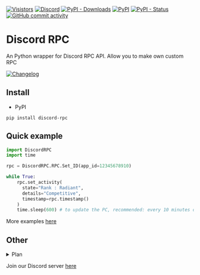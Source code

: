 [![Visistors](https://visitor-badge.glitch.me/badge?page_id=LyQuid12.discord-rpc)](https://github.com/EterNomm/Chathon)
[![Discord](https://img.shields.io/discord/887650006977347594?label=EterNomm&logo=discord)](https://discord.gg/qpT2AeYZRN)
[![PyPI - Downloads](https://img.shields.io/pypi/dm/discord-rpc?label=PyPI%20Downloads&logo=pypi)](https://pypi.org/project/discord-rpc)
[![PyPI](https://img.shields.io/pypi/v/discord-rpc?label=PyPI%20Version&logo=pypi)](https://pypi.org/project/discord-rpc)
[![PyPI - Status](https://img.shields.io/pypi/status/discord-rpc?label=Packages%20Status&logo=pypi)](https://pypi.org/project/discord-rpc)
[![GitHub commit activity](https://img.shields.io/github/commit-activity/y/LyQuid12/discord-rpc?label=Commit%20Activity&logo=github)](https://github.com/LyQuid12/discord-rpc)

# Discord RPC
An Python wrapper for Discord RPC API. Allow you to make own custom RPC

[![Changelog](https://img.shields.io/badge/Discord--RPC-Changelog-informational?style=for-the-badge&logo=github)](https://gist.github.com/LyQuid12/019b77be3cca743c4ada423ccf80b836)

## Install
- PyPI
```
pip install discord-rpc
```

## Quick example
```py
import DiscordRPC
import time 

rpc = DiscordRPC.RPC.Set_ID(app_id=12345678910)

while True:
    rpc.set_activity(
      state="Rank : Radiant",
      details="Competitive",
      timestamp=rpc.timestamp()
    )
    time.sleep(600) # to update the PC, recommended: every 10 minutes or 600 seconds
```

More examples [here](https://github.com/LyQuid12/discord-rpc/tree/main/examples)

## Other
<details>
    <summary>Plan</summary>
    <br>
    <ul>
        <li>-</li>
    </ul>
</details>

Join our Discord server [here](https://discord.gg/qpT2AeYZRN)
